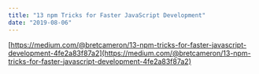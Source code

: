 ```yaml
---
title: "13 npm Tricks for Faster JavaScript Development"
date: "2019-08-06"
---
```


[https://medium.com/@bretcameron/13-npm-tricks-for-faster-javascript-development-4fe2a83f87a2](https://medium.com/@bretcameron/13-npm-tricks-for-faster-javascript-development-4fe2a83f87a2)
